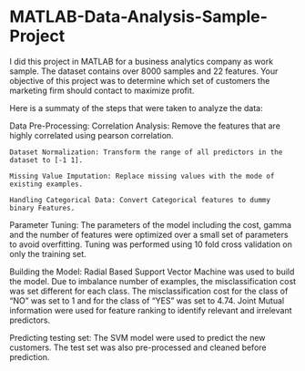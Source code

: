 # MATLAB-Data-Analysis-Sample-Project
I did this project in MATLAB for a business analytics company as work sample. The dataset contains over 8000 samples and 22 features. Your objective of this project was to determine which set of customers the marketing firm should contact to maximize profit. 

Here is a summaty of the steps that were taken to analyze the data:

Data Pre-Processing:
    Correlation Analysis: Remove the features that are highly correlated using pearson correlation. 
  
    Dataset Normalization: Transform the range of all predictors in the dataset to [-1 1].
  
    Missing Value Imputation: Replace missing values with the mode of existing examples. 
  
    Handling Categorical Data: Convert Categorical features to dummy binary Features.


  
Parameter Tuning:
    The parameters of the model including the cost, gamma and the number of features were optimized over a small set of parameters to avoid overfitting. 
    Tuning was performed using 10 fold cross validation on only the training set.



Building the Model:
    Radial Based Support Vector Machine was used to build the model. 
    Due to imbalance number of examples, the misclassification cost was set different for each class. The misclassification cost for the class of “NO” was set to 1 and for the class of “YES” was set to 4.74. 
    Joint Mutual information were used for feature ranking to identify relevant and irrelevant predictors.



Predicting testing set:
    The SVM model were used to predict the new customers. 
    The test set was also pre-processed and cleaned before prediction.

 













